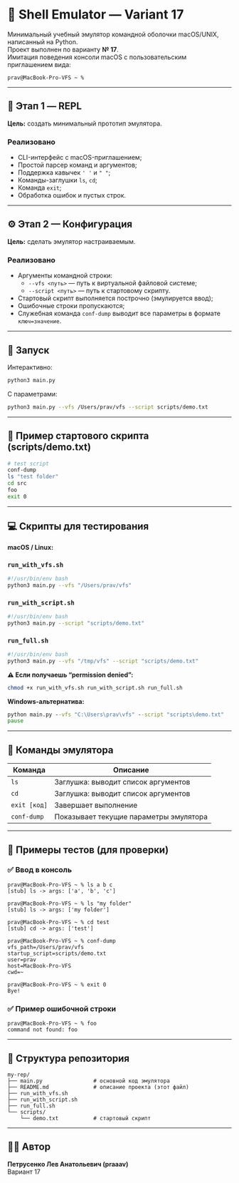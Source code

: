 # 🧠 Shell Emulator — Variant 17

Минимальный учебный эмулятор командной оболочки macOS/UNIX, написанный на Python.  
Проект выполнен по варианту **№ 17**.  
Имитация поведения консоли macOS с пользовательским приглашением вида:
```
prav@MacBook-Pro-VFS ~ %
```

---

## 📍 Этап 1 — REPL

**Цель:** создать минимальный прототип эмулятора.

### Реализовано
- CLI-интерфейс с macOS-приглашением;
- Простой парсер команд и аргументов;
- Поддержка кавычек `' '` и `" "`;
- Команды-заглушки `ls`, `cd`;
- Команда `exit`;
- Обработка ошибок и пустых строк.

---

## ⚙️ Этап 2 — Конфигурация

**Цель:** сделать эмулятор настраиваемым.

### Реализовано
- Аргументы командной строки:
  - `--vfs <путь>` — путь к виртуальной файловой системе;
  - `--script <путь>` — путь к стартовому скрипту.
- Стартовый скрипт выполняется построчно (эмулируется ввод);
- Ошибочные строки пропускаются;
- Служебная команда `conf-dump` выводит все параметры в формате `ключ=значение`.

---

## 🚀 Запуск

Интерактивно:
```bash
python3 main.py
```

С параметрами:
```bash
python3 main.py --vfs /Users/prav/vfs --script scripts/demo.txt
```

---

## 📜 Пример стартового скрипта (scripts/demo.txt)

```bash
# test script
conf-dump
ls "test folder"
cd src
foo
exit 0
```

---

## 💻 Скрипты для тестирования

**macOS / Linux:**

### `run_with_vfs.sh`
```bash
#!/usr/bin/env bash
python3 main.py --vfs "/Users/prav/vfs"
```

### `run_with_script.sh`
```bash
#!/usr/bin/env bash
python3 main.py --script "scripts/demo.txt"
```

### `run_full.sh`
```bash
#!/usr/bin/env bash
python3 main.py --vfs "/tmp/vfs" --script "scripts/demo.txt"
```

**⚠️ Если получаешь “permission denied”:**
```bash
chmod +x run_with_vfs.sh run_with_script.sh run_full.sh
```

**Windows-альтернатива:**
```bat
python main.py --vfs "C:\Users\prav\vfs" --script "scripts\demo.txt"
pause
```

---

## 🧩 Команды эмулятора

| Команда | Описание |
|----------|-----------|
| `ls` | Заглушка: выводит список аргументов |
| `cd` | Заглушка: выводит список аргументов |
| `exit [код]` | Завершает выполнение |
| `conf-dump` | Показывает текущие параметры эмулятора |

---

## 🧠 Примеры тестов (для проверки)

### ✅ Ввод в консоль
```
prav@MacBook-Pro-VFS ~ % ls a b c
[stub] ls -> args: ['a', 'b', 'c']

prav@MacBook-Pro-VFS ~ % ls "my folder"
[stub] ls -> args: ['my folder']

prav@MacBook-Pro-VFS ~ % cd test
[stub] cd -> args: ['test']

prav@MacBook-Pro-VFS ~ % conf-dump
vfs_path=/Users/prav/vfs
startup_script=scripts/demo.txt
user=prav
host=MacBook-Pro-VFS
cwd=~

prav@MacBook-Pro-VFS ~ % exit 0
Bye!
```

### ✅ Пример ошибочной строки
```
prav@MacBook-Pro-VFS ~ % foo
command not found: foo
```

---

## 🧾 Структура репозитория

```
my-rep/
├── main.py                # основной код эмулятора
├── README.md              # описание проекта (этот файл)
├── run_with_vfs.sh
├── run_with_script.sh
├── run_full.sh
└── scripts/
    └── demo.txt           # стартовый скрипт
```

---

## 🧑‍💻 Автор

**Петрусенко Лев Анатольевич (praaav)**  
Вариант 17
